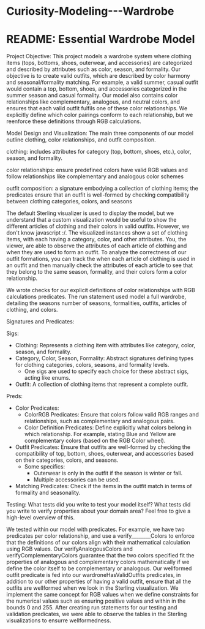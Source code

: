 # Curiosity-Modeling---Wardrobe
# README: Essential Wardrobe Model

Project Objective: 
This project models a wardrobe system where clothing items (tops, bottoms, shoes, outerwear, and accessories) are categorized and described by attributes such as color, season, and formality. Our objective is to create valid outfits, which are described by color harmony and seasonal/formality matching. For example, a valid summer, casual outfit would contain a top, bottom, shoes, and accessories categorized in the summer season and casual formality. Our model also contains color relationships like complementary, analogous, and neutral colors, and ensures that each valid outfit fulfils one of these color relationships. We explicitly define which color pairings conform to each relationship, but we reenforce these definitions through RGB calculations.


Model Design and Visualization: 
The main three components of our model outline clothing, color relationships, and outfit composition. 

clothing: includes attributes for category (top, bottom, shoes, etc.), color, season, and formality. 

color relationships: ensure predefined colors have valid RGB values and follow relationships like complementary and analogous color schemes

outfit composition: a signature embodying a collection of clothing items; the predicates ensure that an outfit is well-formed by checking compatibility between clothing categories, colors, and seasons

The default Sterling visualizer is used to display the model, but we understand that a custom visualization would be useful to show the different articles of clothing and their colors in valid outfits. However, we don't know javascript :/. The visualized instances show a set of clothing items, with each having a category, color, and other attributes. You, the viewer, are able to observe the attributes of each article of clothing and when they are used to form an outfit. To analyze the correctness of our outfit formations, you can track the when each article of clothing is used in an outfit and then manually check the attributes of each article to see that they belong to the same season, formality, and their colors form a color relationship. 

We wrote checks for our explicit definitions of color relationships with RGB calculations predicates. The run statement used model a full wardrobe, detailing the seasons number of seasons, formalities, outfits, articles of clothing, and colors.

Signatures and Predicates: 

Sigs: 
- Clothing: Represents a clothing item with attributes like category, color, season, and formality.
- Category, Color, Season, Formality: Abstract signatures defining types for clothing categories, colors, seasons, and formality levels. 
    - One sigs are used to specify each choice for these abstract sigs, acting like enums. 
- Outfit: A collection of clothing items that represent a complete outfit.

Preds: 
- Color Predicates: 
    - ColorRGB Predicates: Ensure that colors follow valid RGB ranges and relationships, such as complementary and analogous pairs.
    - Color Definition Predicates: Define explicitly what colors belong in which relationship. For example, stating Blue and Yellow are complementary colors (based on the RGB Color wheel).
- Outfit Predicates: Ensure that outfits are well-formed by checking the compatibility of top, bottom, shoes, outerwear, and accessories based on their categories, colors, and seasons. 
    - Some specifics: 
        - Outerwear is only in the outfit if the season is winter or fall. 
        - Multiple accessories can be used. 
- Matching Predicates: Check if the items in the outfit match in terms of formality and seasonality. 

Testing: What tests did you write to test your model itself? What tests did you write to verify properties about your domain area? Feel free to give a high-level overview of this.

We tested within our model with predicates. For example, we have two predicates per color relationship, and use a verify________Colors to enforce that the definitions of our colors align with their mathematical calculation using RGB values. Our verifyAnalogousColors and verifyComplementaryColors guarantee that the two colors specified fit the properties of analogous and complementary colors mathematically if we define the color itself to be complementary or analogous. Our wellformed outfit predicate is fed into our wardroneHasValidOutfits predicates, in addition to our other properties of having a valid outfit, ensure that all the outfits are wellformed when we look in the Sterling visualization. We implement the same concept for RGB values when we define constraints for the numerical values such as ensuring positive values and within in the bounds 0 and 255. After creating run statements for our testing and validation predicates, we were able to observe the tables in the Sterling visualizations to ensurre wellformedness.



